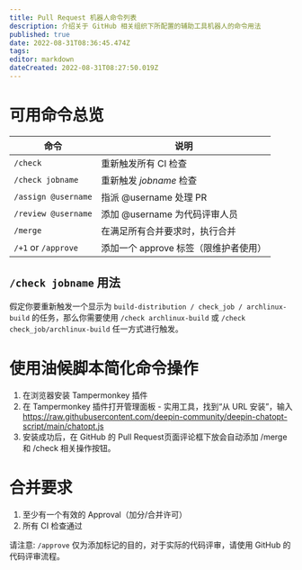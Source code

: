 ```yaml
---
title: Pull Request 机器人命令列表
description: 介绍关于 GitHub 相关组织下所配置的辅助工具机器人的命令用法
published: true
date: 2022-08-31T08:36:45.474Z
tags: 
editor: markdown
dateCreated: 2022-08-31T08:27:50.019Z
---
```


# 可用命令总览

命令                  | 说明
---------------------|---------------------------
`/check`             | 重新触发所有 CI 检查
`/check jobname`     | 重新触发 *jobname* 检查
`/assign @username`  | 指派 @username 处理 PR
`/review @username`  | 添加 @username 为代码评审人员
`/merge`             | 在满足所有合并要求时，执行合并
`/+1` or `/approve`  | 添加一个 approve 标签（限维护者使用）


## `/check jobname` 用法

假定你要重新触发一个显示为 `build-distribution / check_job / archlinux-build` 的任务，那么你需要使用 `/check archlinux-build` 或 `/check check_job/archlinux-build` 任一方式进行触发。

# 使用油候脚本简化命令操作

1. 在浏览器安装 Tampermonkey 插件
2. 在 Tampermonkey 插件打开管理面板 - 实用工具，找到“从 URL 安装”，输入 https://raw.githubusercontent.com/deepin-community/deepin-chatopt-script/main/chatopt.js 
3. 安装成功后，在 GitHub 的 Pull Request页面评论框下放会自动添加 /merge 和 /check 相关操作按钮。

# 合并要求

1. 至少有一个有效的 Approval（加分/合并许可）
2. 所有 CI 检查通过

请注意: `/approve` 仅为添加标记的目的，对于实际的代码评审，请使用 GitHub 的代码评审流程。

